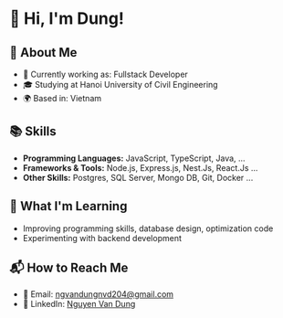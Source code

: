 # 👋 Hi, I'm Dung!

## 🌟 About Me
- 💼 Currently working as: Fullstack Developer
- 🎓 Studying at Hanoi University of Civil Engineering
- 🌍 Based in: Vietnam

## 📚 Skills
- **Programming Languages:** JavaScript, TypeScript, Java, ...
- **Frameworks & Tools:** Node.js, Express.js, Nest.Js, React.Js ...
- **Other Skills:** Postgres, SQL Server, Mongo DB, Git, Docker ...

## 🌱 What I'm Learning
- Improving programming skills, database design, optimization code
- Experimenting with backend development

## 📬 How to Reach Me
- 📧 Email: [ngvandungnvd204@gmail.com](mailto:ngvandungnvd204@gmail.com)
- 🔗 LinkedIn: [Nguyen Van Dung](https://www.linkedin.com/in/d%C5%A9ng-nguy%E1%BB%85n-43723b336/)

